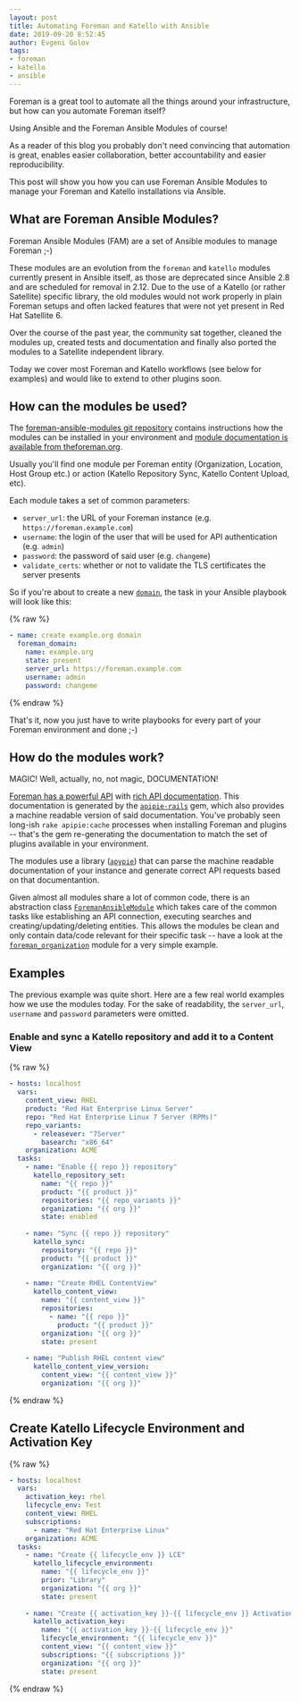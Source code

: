 ```yaml
---
layout: post
title: Automating Foreman and Katello with Ansible
date: 2019-09-20 8:52:45
author: Evgeni Golov
tags:
- foreman
- katello
- ansible
---
```


Foreman is a great tool to automate all the things around your infrastructure, but how can you automate Foreman itself?

Using Ansible and the Foreman Ansible Modules of course!

<!--more-->

As a reader of this blog you probably don't need convincing that automation is great, enables easier collaboration, better accountability and easier reproducibility.

This post will show you how you can use Foreman Ansible Modules to manage your Foreman and Katello installations via Ansible.

## What are Foreman Ansible Modules?

Foreman Ansible Modules (FAM) are a set of Ansible modules to manage Foreman ;-)

These modules are an evolution from the `foreman` and `katello` modules currently present in Ansible itself, as those are deprecated since Ansible 2.8 and are scheduled for removal in 2.12.
Due to the use of a Katello (or rather Satellite) specific library, the old modules would not work properly in plain Foreman setups and often lacked features that were not yet present in Red Hat Satellite 6.

Over the course of the past year, the community sat together, cleaned the modules up, created tests and documentation and finally also ported the modules to a Satellite independent library.

Today we cover most Foreman and Katello workflows (see below for examples) and would like to extend to other plugins soon.

## How can the modules be used?

The [foreman-ansible-modules git repository](https://github.com/theforeman/foreman-ansible-modules/) contains instructions how the modules can be installed in your environment
and [module documentation is available from theforeman.org](https://theforeman.org/plugins/foreman-ansible-modules/).

Usually you'll find one module per Foreman entity (Organization, Location, Host Group etc.) or action (Katello Repository Sync, Katello Content Upload, etc).

Each module takes a set of common parameters:
* `server_url`: the URL of your Foreman instance (e.g. `https://foreman.example.com`)
* `username`: the login of the user that will be used for API authentication (e.g. `admin`)
* `password`: the password of said user (e.g. `changeme`)
* `validate_certs`: whether or not to validate the TLS certificates the server presents

So if you're about to create a new [`domain`](https://theforeman.org/plugins/foreman-ansible-modules/sphinx/modules/foreman_domain_module.html), the task in your Ansible playbook will look like this:

{% raw %}
```yaml
- name: create example.org domain
  foreman_domain:
    name: example.org
    state: present
    server_url: https://foreman.example.com
    username: admin
    password: changeme
```
{% endraw %}

That's it, now you just have to write playbooks for every part of your Foreman environment and done ;-)

## How do the modules work?

MAGIC! Well, actually, no, not magic, DOCUMENTATION!

[Foreman has a powerful API](https://theforeman.org/manuals/latest/index.html#5.1API) with [rich API documentation](https://theforeman.org/api/latest/index.html).
This documentation is generated by the [`apipie-rails`](https://github.com/Apipie/apipie-rails) gem, which also provides a machine readable version of said documentation.
You've probably seen long-ish `rake apipie:cache` processes when installing Foreman and plugins -- that's the gem re-generating the documentation to match the set of plugins available in your environment.

The modules use a library ([`apypie`](https://pypi.org/project/apypie)) that can parse the machine readable documentation of your instance and generate correct API requests based on that documentantion.

Given almost all modules share a lot of common code, there is an abstraction class [`ForemanAnsibleModule`](https://github.com/theforeman/foreman-ansible-modules/blob/f2be8dfe582c4edbefa62a2e775bc6f25a8caf8c/plugins/module_utils/foreman_helper.py#L133) which takes care of the common tasks like establishing an API connection, executing searches and creating/updating/deleting entities. This allows the modules be clean and only contain data/code relevant for their specific task -- have a look at the [`foreman_organization`](https://github.com/theforeman/foreman-ansible-modules/blob/f2be8dfe582c4edbefa62a2e775bc6f25a8caf8c/plugins/modules/foreman_organization.py) module for a very simple example.

## Examples

The previous example was quite short. Here are a few real world examples how we use the modules today. For the sake of readability, the `server_url`, `username` and `password` parameters were omitted.

### Enable and sync a Katello repository and add it to a Content View

{% raw %}
```yaml
- hosts: localhost
  vars:
    content_view: RHEL
    product: "Red Hat Enterprise Linux Server"
    repo: "Red Hat Enterprise Linux 7 Server (RPMs)"
    repo_variants:
      - releasever: "7Server"
        basearch: "x86_64"
    organization: ACME
  tasks:
    - name: "Enable {{ repo }} repository"
      katello_repository_set:
        name: "{{ repo }}"
        product: "{{ product }}"
        repositories: "{{ repo_variants }}"
        organization: "{{ org }}"
        state: enabled
    
    - name: "Sync {{ repo }} repository"
      katello_sync:
        repository: "{{ repo }}"
        product: "{{ product }}"
        organization: "{{ org }}"
    
    - name: "Create RHEL ContentView"
      katello_content_view:
        name: "{{ content_view }}"
        repositories:
          - name: "{{ repo }}"
            product: "{{ product }}"
        organization: "{{ org }}"
        state: present
    
    - name: "Publish RHEL content view"
      katello_content_view_version:
        content_view: "{{ content_view }}"
        organization: "{{ org }}"
```
{% endraw %}

## Create Katello Lifecycle Environment and Activation Key

{% raw %}
```yaml
- hosts: localhost
  vars:
    activation_key: rhel
    lifecycle_env: Test
    content_view: RHEL
    subscriptions:
      - name: "Red Hat Enterprise Linux"
    organization: ACME
  tasks:
    - name: "Create {{ lifecycle_env }} LCE"
      katello_lifecycle_environment:
        name: "{{ lifecycle_env }}"
        prior: "Library"
        organization: "{{ org }}"
        state: present
    
    - name: "Create {{ activation_key }}-{{ lifecycle_env }} Activation Key"
      katello_activation_key:
        name: "{{ activation_key }}-{{ lifecycle_env }}"
        lifecycle_environment: "{{ lifecycle_env }}"
        content_view: "{{ content_view }}"
        subscriptions: "{{ subscriptions }}"
        organization: "{{ org }}"
        state: present
```
{% endraw %}
